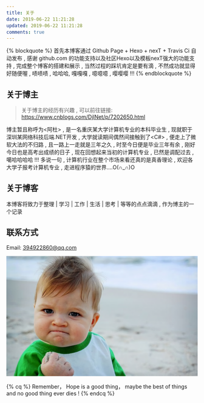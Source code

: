 ```yaml
---
title: 关于
date: 2019-06-22 11:21:28
updated: 2019-06-22 11:21:28
comments: true
---
```


{% blockquote %}
首先本博客通过 Github Page + Hexo + nexT + Travis Ci 自动发布 , 感谢 github.com 的功能支持以及社区Hexo以及模板nexT强大的功能支持 , 完成整个博客的搭建和展示 , 当然过程的踩坑肯定是要有滴 , 不然成功就显得好随便喔 , 啧啧啧 , 哈哈哈, 嘎嘎嘎 , 噫噫噫 , 嘤嘤嘤 !!!
{% endblockquote %}

## 关于博主

> 关于博主的经历有兴趣 , 可以前往链接: <https://www.cnblogs.com/DjlNet/p/7202650.html>

博主暂且称呼为<阿杜> , 是一名重庆某大学计算机专业的本科毕业生 , 现就职于深圳某网络科技后端.NET开发 , 大学就读期间偶然间接触到了<C#> , 便走上了微软大法的不归路 , 且一路上一走就是三年之久 , 时至今日便是毕业三年有余 , 刚好今日也是高考出成绩的日子 , 现在回想起来当初的计算机专业 , 已然是调配过去 , 噶哈哈哈哈 !!! 多说一句 , 计算机行业在整个市场来看还真的是真香理论 , 欢迎各大学子报考计算机专业 , 走进程序猿的世界....O(∩_∩)O

## 关于博客

本博客将致力于整理 | 学习 | 工作 | 生活 | 思考 | 等等的点点滴滴 , 作为博主的一个记录

## 联系方式

Email: 394922860@qq.com

![about](/images/about.png)

<!-- 标签别名 -->
{% cq %} Remember， Hope is a good thing， maybe the best of things and no good thing ever dies ! {% endcq %}